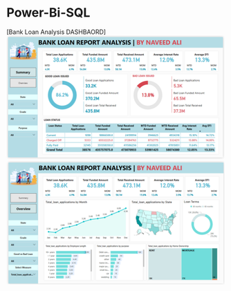 # Power-Bi-SQL
[Bank Loan Analysis DASHBAORD]
![Bank Loan Analysis](1.png)
![Bank Loan Analysis](2.png)
